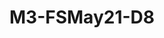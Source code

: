 # M3-FSMay21-D8

<!--
          
            You are building the new Amazon.
            This time you are also responsible for the back office.
            THIS is you CRUD endpoint
            https://striveschool-api.herokuapp.com/api/product/
            The product model is 
            {
                "_id": "5d318e1a8541744830bef139", //SERVER GENERATED
                "name": "app test 1",  //REQUIRED
                "description": "somthing longer", //REQUIRED
                "brand": "nokia", //REQUIRED
                "imageUrl": "https://drop.ndtv.com/TECH/product_database/images/2152017124957PM_635_nokia_3310.jpeg?downsize=*:420&output-quality=80", //REQUIRED
                "price": 100, //REQUIRED
                "userId": "admin", //SERVER GENERATED
                "createdAt": "2019-07-19T09:32:10.535Z", //SERVER GENERATED
                "updatedAt": "2019-07-19T09:32:10.535Z", //SERVER GENERATED
                "__v": 0 //SERVER GENERATED
            }
            #---------------------------------------------------------------#
            EVERY REST API CALL SHOULD BE AUTHENTICATED. 
            Every request to the API should use Token Based Authentication to secure access to the contents.
            You can get your token by registering on: strive.school/studentlogin
            Authorization: Bearer ###########
            Where ######### is the access_token returned by the endpoint.
            #---------------------------------------------------------------#
            Today you have to implement:
            - A backoffice page, where you can insert the product by specifying the parameters
            - A front page, where the user can see the available products
            ------ N.B. ------
            Tokens duration is set to 14 days. Whenever you'll need to obtain a new one you can send the following request:
            
            POST https://striveschool-api.herokuapp.com/api/account/login
            {
                "username": "testusername@yourmail.com",
                "password":"pass"
            }  
            eyJhbGciOiJIUzI1NiIsInR5cCI6IkpXVCJ9.eyJfaWQiOiI2MGRjNmMwMGIzNTgxNzAwMTVjMjI3NDkiLCJpYXQiOjE2MjUwNTgzMDQsImV4cCI6MTYyNjI2NzkwNH0.Ibc--VACzfbnbVnmlo0H7tPvvmxWZW_tKIx3RWPsOSE 
        -->